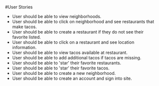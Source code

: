 #User Stories

- User should be able to view neighborhoods.
- User should be able to click on neighborhood and see restaurants that make tacos.
- User should be able to create a restaurant if they do not see their favorite listed.
- User should be able to click on a restaurant and see location information.
- User should be able to view tacos available at restaurant.
- User should be able to add additional tacos if tacos are missing.
- User should be able to 'star' their favorite restaurants.
- User should be able to 'star' their favorite tacos.
- User should be able to create a new neighborhood.
- User should be able to create an account and sign into site.
